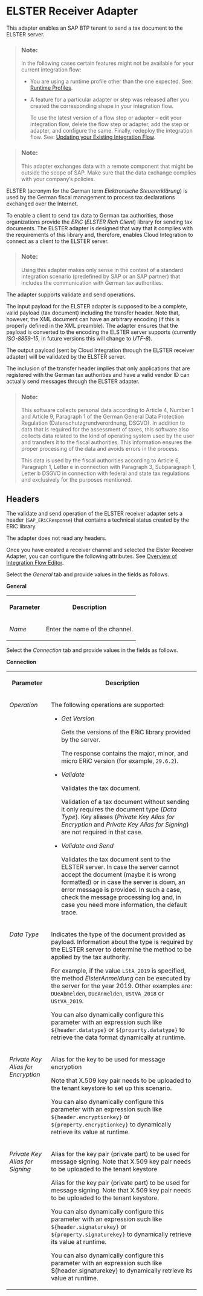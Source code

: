 <!-- loioe374ef7fb342413caf55ad6fd50384bb -->

# ELSTER Receiver Adapter

This adapter enables an SAP BTP tenant to send a tax document to the ELSTER server.

> ### Note:  
> In the following cases certain features might not be available for your current integration flow:
> 
> -   You are using a runtime profile other than the one expected. See: [Runtime Profiles](../IntegrationSettings/runtime-profiles-8007daa.md).
> 
> -   A feature for a particular adapter or step was released after you created the corresponding shape in your integration flow.
> 
>     To use the latest version of a flow step or adapter – edit your integration flow, delete the flow step or adapter, add the step or adapter, and configure the same. Finally, redeploy the integration flow. See: [Updating your Existing Integration Flow](updating-your-existing-integration-flow-1f9e879.md).

> ### Note:  
> This adapter exchanges data with a remote component that might be outside the scope of SAP. Make sure that the data exchange complies with your company’s policies.

ELSTER \(acronym for the German term *Elektronische Steuererklärung*\) is used by the German fiscal management to process tax declarations exchanged over the Internet.

To enable a client to send tax data to German tax authorities, those organizations provide the *ERiC* \(*ELSTER Rich Client*\) library for sending tax documents. The ELSTER adapter is designed that way that it complies with the requirements of this library and, therefore, enables Cloud Integration to connect as a client to the ELSTER server.

> ### Note:  
> Using this adapter makes only sense in the context of a standard integration scenario \(predefined by SAP or an SAP partner\) that includes the communication with German tax authorities.

The adapter supports validate and send operations.

The input payload for the ELSTER adapter is supposed to be a complete, valid payload \(tax document\) including the transfer header. Note that, however, the XML document can have an arbitrary encoding \(if this is properly defined in the XML preamble\). The adapter ensures that the payload is converted to the encoding the ELSTER server supports \(currently *ISO-8859-15*, in future versions this will change to *UTF-8*\).

The output payload \(sent by Cloud Integration through the ELSTER receiver adapter\) will be validated by the ELSTER server.

The inclusion of the transfer header implies that only applications that are registered with the German tax authorities and have a valid vendor ID can actually send messages through the ELSTER adapter.

> ### Note:  
> This software collects personal data according to Article 4, Number 1 and Article 9, Paragraph 1 of the German General Data Protection Regulation \(Datenschutzgrundverordnung, DSGVO\). In addition to data that is required for the assessment of taxes, this software also collects data related to the kind of operating system used by the user and transfers it to the fiscal authorities. This information ensures the proper processing of the data and avoids errors in the process.
> 
> This data is used by the fiscal authorities according to Article 6, Paragraph 1, Letter e in connection with Paragraph 3, Subparagraph 1, Letter b DSGVO in connection with federal and state tax regulations and exclusively for the purposes mentioned.



<a name="loioe374ef7fb342413caf55ad6fd50384bb__section_uh3_xvn_sgb"/>

## Headers

The validate and send operation of the ELSTER receiver adapter sets a header \(`SAP_ERiCResponse`\) that contains a technical status created by the ERiC library.

The adapter does not read any headers.



Once you have created a receiver channel and selected the Elster Receiver Adapter, you can configure the following attributes. See [Overview of Integration Flow Editor](overview-of-integration-flow-editor-db10beb.md).

Select the *General* tab and provide values in the fields as follows.

**General**


<table>
<tr>
<th valign="top">

Parameter

</th>
<th valign="top">

Description

</th>
</tr>
<tr>
<td valign="top">

*Name*

</td>
<td valign="top">

Enter the name of the channel.

</td>
</tr>
</table>

Select the *Connection* tab and provide values in the fields as follows.

**Connection**


<table>
<tr>
<th valign="top">

Parameter

</th>
<th valign="top">

Description

</th>
</tr>
<tr>
<td valign="top">

*Operation* 

</td>
<td valign="top">

The following operations are supported:

-   *Get Version*

    Gets the versions of the ERiC library provided by the server.

    The response contains the major, minor, and micro ERiC version \(for example, `29.6.2`\).

-   *Validate*

    Validates the tax document.

    Validation of a tax document without sending it only requires the document type \(*Data Type*\). Key aliases \(*Private Key Alias for Encryption* and *Private Key Alias for Signing*\) are not required in that case.

-   *Validate and Send*

    Validates the tax document sent to the ELSTER server. In case the server cannot accept the document \(maybe it is wrong formatted\) or in case the server is down, an error message is provided. In such a case, check the message processing log and, in case you need more information, the default trace.




</td>
</tr>
<tr>
<td valign="top">

*Data Type* 

</td>
<td valign="top">

Indicates the type of the document provided as payload. Information about the type is required by the ELSTER server to determine the method to be applied by the tax authority.

For example, if the value `LStA_2019` is specified, the method *ElsterAnmeldung* can be executed by the server for the year 2019. Other examples are: `DUeAbmelden`, `DUeAnmelden`, `UStVA_2018` or `UStVA_2019`.

You can also dynamically configure this parameter with an expression such like `${header.datatype}` or `${property.datatype}` to retrieve the data format dynamically at runtime.

</td>
</tr>
<tr>
<td valign="top">

*Private Key Alias for Encryption* 

</td>
<td valign="top">

Alias for the key to be used for message encryption

Note that X.509 key pair needs to be uploaded to the tenant keystore to set up this scenario.

You can also dynamically configure this parameter with an expression such like `${header.encryptionkey}` or `${property.encryptionkey}` to dynamically retrieve its value at runtime.

</td>
</tr>
<tr>
<td valign="top">

*Private Key Alias for Signing* 

</td>
<td valign="top">

Alias for the key pair \(private part\) to be used for message signing. Note that X.509 key pair needs to be uploaded to the tenant keystore

Alias for the key pair \(private part\) to be used for message signing. Note that X.509 key pair needs to be uploaded to the tenant keystore.

You can also dynamically configure this parameter with an expression such like `${header.signaturekey}` or `${property.signaturekey}` to dynamically retrieve its value at runtime.

You can also dynamically configure this parameter with an expression such like $\{header.signaturekey\} to dynamically retrieve its value at runtime.

</td>
</tr>
</table>

